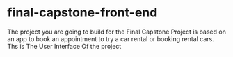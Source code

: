# final-capstone-front-end
The project you are going to build for the Final Capstone Project is based on an app to book an appointment to try a car rental or booking rental cars. Ths is The User Interface Of the project
